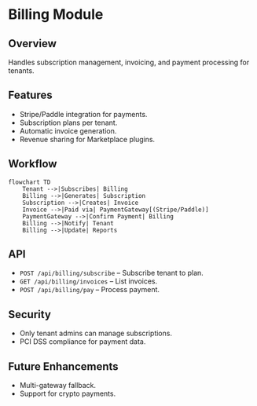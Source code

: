 # Billing Module

## Overview
Handles subscription management, invoicing, and payment processing for tenants.

## Features
- Stripe/Paddle integration for payments.  
- Subscription plans per tenant.  
- Automatic invoice generation.  
- Revenue sharing for Marketplace plugins.  

## Workflow
```mermaid
flowchart TD
    Tenant -->|Subscribes| Billing
    Billing -->|Generates| Subscription
    Subscription -->|Creates| Invoice
    Invoice -->|Paid via| PaymentGateway[(Stripe/Paddle)]
    PaymentGateway -->|Confirm Payment| Billing
    Billing -->|Notify| Tenant
    Billing -->|Update| Reports
```

## API
- `POST /api/billing/subscribe` – Subscribe tenant to plan.  
- `GET /api/billing/invoices` – List invoices.  
- `POST /api/billing/pay` – Process payment.  

## Security
- Only tenant admins can manage subscriptions.  
- PCI DSS compliance for payment data.  

## Future Enhancements
- Multi-gateway fallback.  
- Support for crypto payments.  
